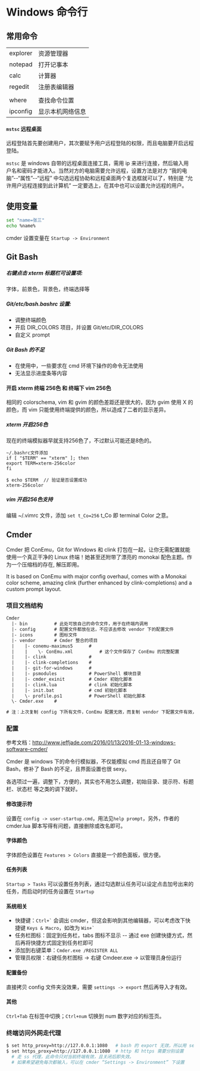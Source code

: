 # Windows 命令行

## 常用命令

|||
|------|-------------------------
| explorer | 资源管理器
| notepad  | 打开记事本
| calc     | 计算器
| regedit  | 注册表编辑器
|      |
| where    | 查找命令位置
| ipconfig | 显示本机网络信息

#### `mstsc` 远程桌面

远程登陆首先要创建用户，其次要赋予用户远程登陆的权限，而且电脑要开启远程登陆。

`mstsc` 是 windows 自带的远程桌面连接工具，需用 ip 来进行连接，然后输入用户名和密码才能进入。当然对方的电脑需要允许远程，设置方法是对方 “我的电脑”--“属性”--“远程” 中勾选远程协助和远程桌面两个复选框就可以了，特别是 “允许用户远程连接到此计算机” 一定要选上，在其中也可以设置允许远程的用户。


## 使用变量

```bash
set "name=张三"
echo %name%
```

cmder 设置变量在 `Startup -> Environment`


## Git Bash

##### 右键点击 xterm 标题栏可设置项:

字体，前景色，背景色，终端选择等

##### Git/etc/bash.bashrc 设置:

* 调整终端颜色
* 开启 DIR_COLORS 项目，并设置 Git/etc/DIR_COLORS
* 自定义 prompt

##### Git Bash 的不足

* 在使用中，一些要求在 cmd 环境下操作的命令无法使用
* 无法显示进度条等内容

#### 开启 xterm 终端 256色 和 终端下 vim 256色

相同的 colorschema, vim 和 gvim 的颜色差距还是很大的，因为 gvim 使用 X 的颜色，而 vim 只能使用终端提供的颜色，所以造成了二者的显示差异。

##### xterm 开启256色

现在的终端模拟器早就支持256色了，不过默认可能还是8色的。

```
~/.bashrc文件添加
if [ "$TERM" == "xterm" ]; then
export TERM=xterm-256color
fi

$ echo $TERM  // 验证是否设置成功
xterm-256color
```

##### vim 开启256色支持

编辑 ~/.vimrc 文件，添加 `set t_Co=256` t_Co 即 terminal Color 之意。


## Cmder

Cmder 把 ConEmu，Git for Windows 和 clink 打包在一起，让你无需配置就能使用一个真正干净的 Linux 终端！她甚至还附带了漂亮的 monokai 配色主题。作为一个压缩档的存在, 解压即用。

It is based on ConEmu with major config overhaul, comes with a Monokai color scheme, amazing clink (further enhanced by clink-completions) and a custom prompt layout.

### 项目文档结构

```txt
Cmder
  |- bin          # 此处可放自己的命令文件，用于在终端内调用
  |- config       # 配置文件都放在这，不应该去修改 vendor 下的配置文件
  |- icons        # 图标文件
  |- vendor       # Cmder 整合的项目
  |    |- conemu-maximus5      # 
  |    |    \- ConEmu.xml          # 这个文件保存了 ConEmu 的完整配置
  |    |- clink                # 
  |    |- clink-completions    # 
  |    |- git-for-windows      # 
  |    |- psmodules            # PowerShell 模块目录
  |    |- cmder_exinit         # Cmder 初始化脚本
  |    |- clink.lua            # clink 初始化脚本
  |    |- init.bat             # cmd 初始化脚本
  |    \- profile.ps1          # PowerShell 初始化脚本
  \- Cmder.exe    # 

# 注：上次复制 config 下所有文件，ConEmu 配置无效，而复制 vendor 下配置文件有效，这个待复核
```

### 配置

参考文档：http://www.jeffjade.com/2016/01/13/2016-01-13-windows-software-cmder/

Cmder 是 windows 下的命令行模拟器，不仅能模拟 cmd 而且还自带了 Git Bash，修补了 Bash 的不足，且界面设置也很 sexy。

各选项过一遍，调整下，方便的，其实也不用怎么调整，初始目录、提示符、标题栏、状态栏 等之类的调下就好。

#### 修改提示符

设置在 `config -> user-startup.cmd`，用法见`help prompt`，另外，作者的 cmder.lua 脚本写得有问题，直接删除或改名即可。

#### 字体颜色

字体颜色设置在 `Features > Colors` 直接是一个颜色面板，很方便。

#### 任务列表

`Startup > Tasks` 可以设置任务列表，通过勾选默认任务可以设定点击加号出来的任务，而启动时的任务设置在 `Startup`

#### 系统相关

* 快捷键：`` Ctrl+` `` 会调出 cmder，但这会影响到其他编辑器，可以考虑改下快捷键 `Keys & Macro`，如改为 `` Win+` ``
* 任务栏图标：固定到任务栏，tabs 图标不显示 -- 通过 exe 创建快捷方式，然后再将快捷方式固定到任务栏即可
* 添加到右键菜单：`Cmder.exe /REGISTER ALL`
* 管理员权限：右键任务栏图标 -> 右键 Cmdeer.exe -> 以管理员身份运行

#### 配置备份

直接拷贝 config 文件夹没效果，需要 `settings -> export` 然后再导入才有效。

#### 其他

`Ctrl+Tab` 在标签中切换；`Ctrl+num` 切换到 num 数字对应的标签页。

### 终端访问外网走代理

```bash
$ set http_proxy=http://127.0.0.1:1080   # bash 的 export 无效，所以用 set
$ set https_proxy=http://127.0.0.1:1080  # http 和 https 需要分别设置
  # 走 ss 代理，此命令只对当前终端有效，且关闭后即失效。
  # 如果希望避免每次都输入，可以在 cmder “Settings -> Environment” 下设置
```
